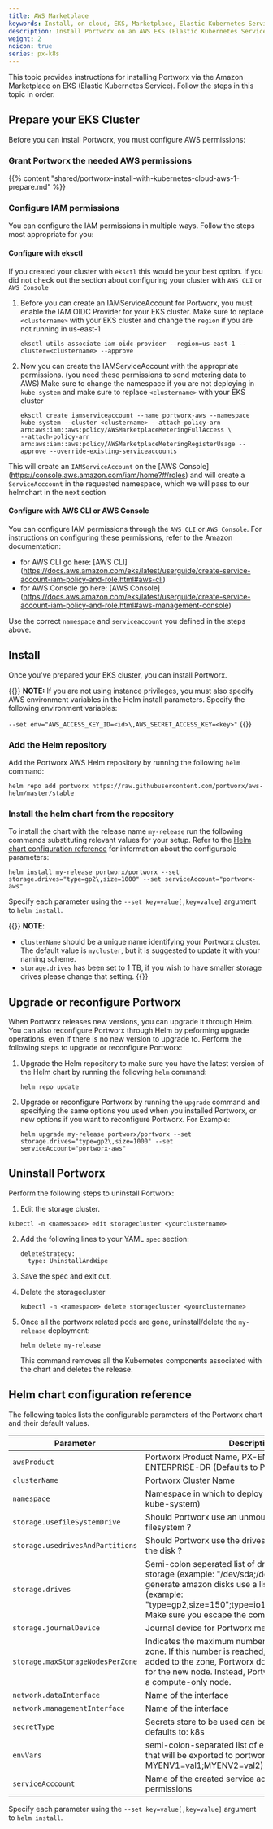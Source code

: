 ```yaml
---
title: AWS Marketplace
keywords: Install, on cloud, EKS, Marketplace, Elastic Kubernetes Service, AWS, Amazon Web Services, Kubernetes, k8s
description: Install Portworx on an AWS EKS (Elastic Kubernetes Service) cluster via the Amazon Marketplace.
weight: 2
noicon: true
series: px-k8s
---
```


This topic provides instructions for installing Portworx via the Amazon Marketplace on EKS (Elastic Kubernetes Service). Follow the steps in this topic in order.

## Prepare your EKS Cluster

Before you can install Portworx, you must configure AWS permissions:

### Grant Portworx the needed AWS permissions

{{% content "shared/portworx-install-with-kubernetes-cloud-aws-1-prepare.md" %}}

### Configure IAM permissions
You can configure the IAM permissions in multiple ways. Follow the steps most appropriate for you:

#### Configure with eksctl
If you created your cluster with `eksctl` this would be your best option. If you did not check out
the section about configuring your cluster with `AWS CLI` or `AWS Console`

1. Before you can create an IAMServiceAccount for Portworx, you must enable the IAM OIDC Provider for your EKS cluster.
Make sure to replace `<clustername>` with your EKS cluster and change the `region` if you are not running in us-east-1

    ```text
    eksctl utils associate-iam-oidc-provider --region=us-east-1 --cluster=<clustername> --approve
    ```

2. Now you can create the IAMServiceAccount with the appropriate permissions. (you need these permissions to send metering data to AWS)
Make sure to change the namespace if you are not deploying in `kube-system` and make sure to replace `<clustername>` with your EKS cluster

    ```text
    eksctl create iamserviceaccount --name portworx-aws --namespace kube-system --cluster <clustername> --attach-policy-arn arn:aws:iam::aws:policy/AWSMarketplaceMeteringFullAccess \
    --attach-policy-arn arn:aws:iam::aws:policy/AWSMarketplaceMeteringRegisterUsage --approve --override-existing-serviceaccounts
    ```

This will create an `IAMServiceAccount` on the [AWS Console] (https://console.aws.amazon.com/iam/home?#/roles) and
will create a `ServiceAcccount` in the requested namespace, which we will pass to our helmchart in the next section

#### Configure with AWS CLI or AWS Console
You can configure IAM permissions through the `AWS CLI` or `AWS Console`.
For instructions  on configuring these permissions, refer to the Amazon documentation:

* for AWS CLI go here: [AWS CLI] (https://docs.aws.amazon.com/eks/latest/userguide/create-service-account-iam-policy-and-role.html#aws-cli)
* for AWS Console go here: [AWS Console] (https://docs.aws.amazon.com/eks/latest/userguide/create-service-account-iam-policy-and-role.html#aws-management-console)

Use the correct `namespace` and `serviceaccount` you defined in the steps above.

## Install

Once you've prepared your EKS cluster, you can install Portworx. 

{{<info>}}
**NOTE:** If you are not using instance privileges, you must also specify AWS environment variables in the Helm install parameters. Specify the following environment variables:

`--set env="AWS_ACCESS_KEY_ID=<id>\,AWS_SECRET_ACCESS_KEY=<key>"`
{{</info>}}

### Add the Helm repository
Add the Portworx AWS Helm repository by running the following `helm` command:
```text
helm repo add portworx https://raw.githubusercontent.com/portworx/aws-helm/master/stable
```

### Install the helm chart from the repository
To install the chart with the release name `my-release` run the following commands substituting relevant values for your setup. Refer to the [Helm chart configuration reference](#helm-chart-configuration-reference) for information about the configurable parameters:

```text
helm install my-release portworx/portworx --set storage.drives="type=gp2\,size=1000" --set serviceAccount="portworx-aws"
```

Specify each parameter using the `--set key=value[,key=value]` argument to `helm install`.

{{<info>}}
**NOTE**:

* `clusterName` should be a unique name identifying your Portworx cluster. The default value is `mycluster`, but it is suggested to update it with your naming scheme.
* `storage.drives` has been set to 1 TB, if you wish to have smaller storage drives please change that setting.
{{</info>}}

## Upgrade or reconfigure Portworx
When Portworx releases new versions, you can upgrade it through Helm. You can also reconfigure Portworx through Helm by peforming upgrade operations, even if there is no new version to upgrade to. Perform the following steps to upgrade or reconfigure Portworx:

1. Upgrade the Helm repository to make sure you have the latest version of the Helm chart by running the following `helm` command:

    ```text
    helm repo update
    ```

2. Upgrade or reconfigure Portworx by running the `upgrade` command and
specifying the same options you used when you installed Portworx, or new options if you want to reconfigure Portworx. For Example:

    ```text
    helm upgrade my-release portworx/portworx --set storage.drives="type=gp2\,size=1000" --set serviceAccount="portworx-aws"
    ```

## Uninstall Portworx
Perform the following steps to uninstall Portworx:

1. Edit the storage cluster.
```text
kubectl -n <namespace> edit storagecluster <yourclustername>
```

2. Add the following lines to your YAML `spec` section:

    ```text
    deleteStrategy:
      type: UninstallAndWipe
    ```

3. Save the spec and exit out.
4. Delete the storagecluster

    ```text
    kubectl -n <namespace> delete storagecluster <yourclustername>
    ```

5. Once all the portworx related pods are gone,
uninstall/delete the `my-release` deployment:

    ```text
    helm delete my-release
    ```
    This command removes all the Kubernetes components associated with the chart and deletes the release.
    
## Helm chart configuration reference
The following tables lists the configurable parameters of the Portworx chart and their default values.

| Parameter | Description |
|--------------------------|-------------------------------------------------------------------------------------------------------------------------------------------------------------------------------------------------------------------------------------------------------------------|
| `awsProduct` | Portworx Product Name, PX-ENTERPRISE or PX-ENTERPRISE-DR (Defaults to PX-ENTERPRISE) |
| `clusterName` | Portworx Cluster Name |
| `namespace` | Namespace in which to deploy portworx (Defaults to kube-system) |
| `storage.usefileSystemDrive` | Should Portworx use an unmounted drive even with a filesystem ? |
| `storage.usedrivesAndPartitions` | Should Portworx use the drives as well as partitions on the disk ? |
| `storage.drives` | Semi-colon seperated list of drives to be used for storage (example: "/dev/sda;/dev/sdb"), to auto generate amazon disks use a list of drive specs (example: "type=gp2\,size=150";type=io1\,size=100\,iops=2000"). Make sure you escape the commas |
| `storage.journalDevice` | Journal device for Portworx metadata |
| `storage.maxStorageNodesPerZone` | Indicates the maximum number of storage nodes per zone. If this number is reached, and a new node is added to the zone, Portworx doesn’t provision drives for the new node. Instead, Portworx starts the node as a compute-only node. |
| `network.dataInterface` | Name of the interface <ethX> |
| `network.managementInterface` | Name of the interface <ethX> |
| `secretType` | Secrets store to be used can be aws-kms/k8s/none defaults to: k8s |
| `envVars` | semi-colon-separated list of environment variables that will be exported to portworx. (example: MYENV1=val1;MYENV2=val2) |
| `serviceAcccount` | Name of the created service account with required IAM permissions |

Specify each parameter using the `--set key=value[,key=value]` argument to `helm install`.
